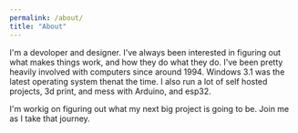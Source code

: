 ```yaml
---
permalink: /about/
title: "About"
---
```


I'm a devoloper and designer. I've always been interested in figuring out what makes things work, and how they do what they do. I've been pretty heavily involved with computers since around 1994. Windows 3.1 was the latest operating system thenat the time. I also run a lot of self hosted projects, 3d print, and mess with Arduino, and esp32.

I'm workig on figuring out what my next big project is going to be. Join me as I take that journey.




